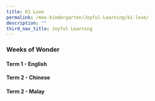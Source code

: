 ```yaml
---
title: K1 Love
permalink: /moe-kindergarten/Joyful-Learning/k1-love/
description: ""
third_nav_title: Joyful Learning
---
```

### Weeks of Wonder

#### Term 1 - English


#### Term 2 - Chinese



#### Term 2 - Malay
